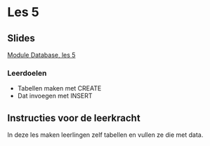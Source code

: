 # Les 5

## Slides

[Module Database, les 5](https://slides.com/felienne/pidk-k3-m2-l5)

### Leerdoelen

* Tabellen maken met CREATE
* Dat invoegen met INSERT

## Instructies voor de leerkracht <a href="#instructies-voor-de-leerkracht" id="instructies-voor-de-leerkracht"></a>

In deze les maken leerlingen zelf tabellen en vullen ze die met data.



##

